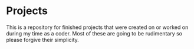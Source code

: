 # Projects
This is a repository for finished projects that were created on or worked on during my time as a coder. Most of these are going to be rudimentary so please forgive their simplicity. 
